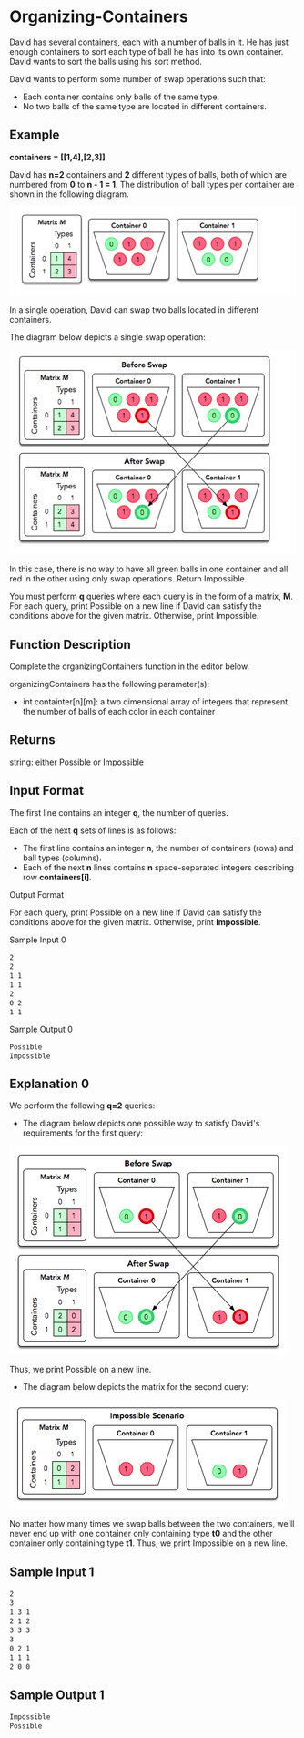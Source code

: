 # Organizing-Containers

David has several containers, each with a number of balls in it. He has just enough containers to sort each type of ball he has into its own container. David wants to sort the balls using his sort method.

David wants to perform some number of swap operations such that:

* Each container contains only balls of the same type.
* No two balls of the same type are located in different containers.

## Example

**containers = [[1,4],[2,3]]**

David has **n=2** containers and **2** different types of balls, both of which are numbered from **0** to **n - 1 = 1**. The distribution of ball types per container are shown in the following diagram.


![img1](img1.png)

In a single operation, David can swap two balls located in different containers.

The diagram below depicts a single swap operation:

![img2](img2.png)

In this case, there is no way to have all green balls in one container and all red in the other using only swap operations. Return Impossible.

You must perform **q** queries where each query is in the form of a matrix, **M**. For each query, print Possible on a new line if David can satisfy the conditions above for the given matrix. Otherwise, print Impossible.

## Function Description

Complete the organizingContainers function in the editor below.

organizingContainers has the following parameter(s):

* int containter[n][m]: a two dimensional array of integers that represent the number of balls of each color in each container

## Returns

string: either Possible or Impossible

## Input Format

The first line contains an integer **q**, the number of queries.

Each of the next **q** sets of lines is as follows:

* The first line contains an integer **n**, the number of containers (rows) and ball types (columns).
* Each of the next **n** lines contains **n** space-separated integers describing row **containers[i]**.

Output Format

For each query, print Possible on a new line if David can satisfy the conditions above for the given matrix. Otherwise, print **Impossible**.

Sample Input 0

```
2
2
1 1
1 1
2
0 2
1 1
```

Sample Output 0
```
Possible
Impossible
```


## Explanation 0

We perform the following **q=2** queries:

* The diagram below depicts one possible way to satisfy David's requirements for the first query:

![img3](img3.png)

Thus, we print Possible on a new line.

* The diagram below depicts the matrix for the second query:

![img4](img4.png)

No matter how many times we swap balls between the two containers, we'll never end up with one container only containing type **t0** and the other container only containing type **t1**. Thus, we print Impossible on a new line.

## Sample Input 1

```
2
3
1 3 1
2 1 2
3 3 3
3
0 2 1
1 1 1
2 0 0
```

## Sample Output 1

```
Impossible
Possible
```